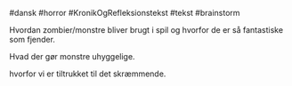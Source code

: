 #dansk #horror #KronikOgRefleksionstekst #tekst #brainstorm

Hvordan zombier/monstre bliver brugt i spil og hvorfor de er så fantastiske som fjender.

Hvad der gør monstre uhyggelige. 

hvorfor vi er tiltrukket til det skræmmende.
